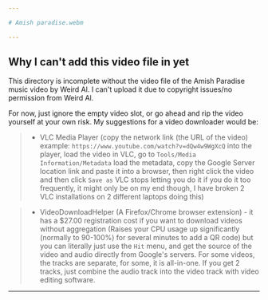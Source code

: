 ```yaml
---

# Amish paradise.webm

---
```


## Why I can't add this video file in yet

This directory is incomplete without the video file of the Amish Paradise music video by Weird Al. I can't upload it due to copyright issues/no permission from Weird Al.

For now, just ignore the empty video slot, or go ahead and rip the video yourself at your own risk. My suggestions for a video downloader would be:

> * VLC Media Player (copy the network link (the URL of the video) example: `https://www.youtube.com/watch?v=dQw4w9WgXcQ` into the player, load the video in VLC, go to `Tools/Media Information/Metadata` load the metadata, copy the Google Server location link and paste it into a browser, then right click the video and then click `Save as` VLC stops letting you do it if you do it too frequently, it might only be on my end though, I have broken 2 VLC installations on 2 different laptops doing this)

> * VideoDownloadHelper (A Firefox/Chrome browser extension) - it has a $27.00 registration cost if you want to download videos without aggregation (Raises your CPU usage up significantly (normally to 90-100%) for several minutes to add a QR code) but you can literally just use the `Hit` menu, and get the source of the video and audio directly from Google's servers. For some videos, the tracks are separate, for some, it is all-in-one. If you get 2 tracks, just combine the audio track into the video track with video editing software.

---
